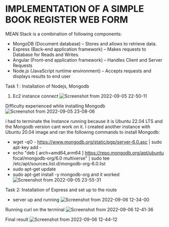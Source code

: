 # IMPLEMENTATION OF A SIMPLE BOOK REGISTER WEB FORM

MEAN Stack is a combination of following components:
* MongoDB (Document database) – Stores and allows to retrieve data.
* Express (Back-end application framework) – Makes requests to Database for Reads and Writes.
* Angular (Front-end application framework) – Handles Client and Server Requests
* Node.js (JavaScript runtime environment) – Accepts requests and displays results to end user

Task 1 : Installation of Nodejs, Mongodb 
1. Ec2 instance connect
![Screenshot from 2022-09-05 22-50-11](https://user-images.githubusercontent.com/110517150/188515321-2d06130d-2e3f-4ee5-8cc8-bafd142ce590.png)

Difficulty experienced while installing Mongodb
![Screenshot from 2022-09-05 23-08-06](https://user-images.githubusercontent.com/110517150/188516271-512999b6-f08a-469d-b6f3-433fc2f2573d.png)

i had to terminate the Instance running because it is Ubuntu 22.04 LTS and the Mongodb version cant work on it.
I created another instance with Ubuntu 20.04 image and ran the following commands to install Mongodb:
 * wget -qO - https://www.mongodb.org/static/pgp/server-6.0.asc | sudo apt-key add -
 * echo "deb [ arch=amd64,arm64 ] https://repo.mongodb.org/apt/ubuntu focal/mongodb-org/6.0 multiverse" | sudo tee /etc/apt/sources.list.d/mongodb-org-6.0.list
 * sudo apt-get update
 * sudo apt-get install -y mongodb-org   and it worked
 ![Screenshot from 2022-09-05 23-55-31](https://user-images.githubusercontent.com/110517150/188518770-3aed2603-95d1-4af7-8177-dde7717f1f62.png)
  
  Task 2: Installation of Express and set up to the route
  * server up and running
  ![Screenshot from 2022-09-06 12-34-00](https://user-images.githubusercontent.com/110517150/188626031-22cba187-4be6-4abd-873a-a43b27a26a01.png)
  
  Running curl on the terminal 
  ![Screenshot from 2022-09-06 12-41-36](https://user-images.githubusercontent.com/110517150/188626817-dace3c54-c281-41d5-a930-131155b82be2.png)

Final result
![Screenshot from 2022-09-06 12-44-12](https://user-images.githubusercontent.com/110517150/188627319-3bfb0b49-2edc-4fdf-b11a-9aeae68b4750.png)

